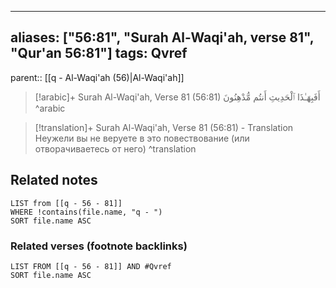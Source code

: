 
---
aliases: ["56:81", "Surah Al-Waqi'ah, verse 81", "Qur'an 56:81"]
tags: Qvref
---

parent:: [[q - Al-Waqi'ah (56)|Al-Waqi'ah]]

> [!arabic]+ Surah Al-Waqi'ah, Verse 81 (56:81)
> <span class="quran-arabic">أَفَبِهَـٰذَا ٱلْحَدِيثِ أَنتُم مُّدْهِنُونَ</span>
^arabic

> [!translation]+ Surah Al-Waqi'ah, Verse 81 (56:81) - Translation
> Неужели вы не веруете в это повествование (или отворачиваетесь от него)
^translation



## Related notes
```dataview
LIST from [[q - 56 - 81]]
WHERE !contains(file.name, "q - ")
SORT file.name ASC
```

### Related verses (footnote backlinks)
```dataview
LIST FROM [[q - 56 - 81]] AND #Qvref
SORT file.name ASC
```


